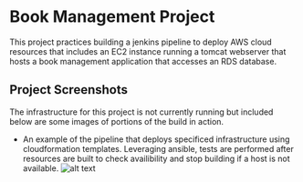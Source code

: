 # Book Management Project
This project practices building a jenkins pipeline to deploy AWS cloud resources that
includes an EC2 instance running a tomcat webserver that hosts a book management application
that accesses an RDS database. 


## Project Screenshots
The infrastructure for this project is not currently running but included
below are some images of portions of the build in action.

- An example of the pipeline that deploys specificed infrastructure 
 using cloudformation templates. Leveraging ansible, tests are performed 
 after resources are built to check availibility and stop building if a host 
 is not available. 
![alt text](https://github.com/jtakaki-matc/Pipeline-Build/blob/main/images/project2-step3-infrastructure-test.jpg)
